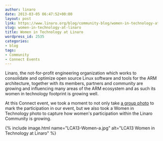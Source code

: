 ```yaml
---
author: linaro
date: 2013-03-05 06:47:52+00:00
layout: post
link: https://www.linaro.org/blog/community-blog/women-in-technology-at-linaro/
slug: women-in-technology-at-linaro
title: Women in Technology at Linaro
wordpress_id: 2535
categories:
- blog
tags:
- Community
- Connect Events
---
```


Linaro, the not-for-profit engineering organization which works to consolidate   and optimize open source Linux software and tools for the ARM   architecture, together with its members, partners and community are growing and influencing many areas of the ARM ecosystem and as such its women in technology footprint is growing well.

At this Connect event, we took a moment to not only take [a group photo](http://www.linaro.org/2013/03/05/linaro-connect-asia-2013-group-photo/) to mark the participation in our event, but we also took a Women in Technology photo to capture how women's participation within the Linaro Community is growing.

{% include image.html name="LCA13-Women-a.jpg" alt="LCA13 Women in Technology at Linaro" %}

